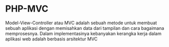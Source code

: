 # PHP-MVC
Model-View-Controller atau MVC adalah sebuah metode untuk membuat sebuah aplikasi dengan memisahkan data dari tampilan dan cara bagaimana memprosesnya. Dalam implementasinya kebanyakan kerangka kerja dalam aplikasi web adalah berbasis arsitektur MVC
